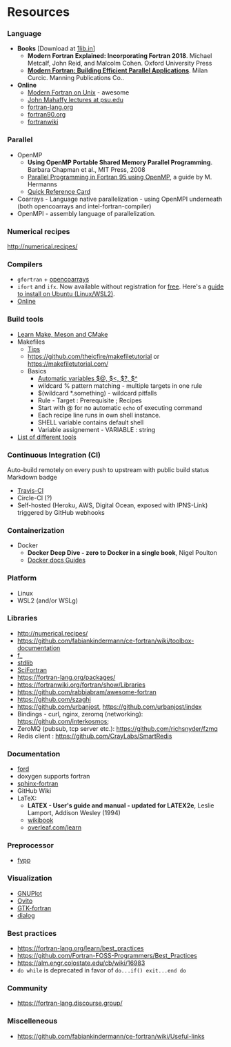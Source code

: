 # Resources

### Language

- **Books** [Download at [1lib.in](https://1lib.in/)]
  - **Modern Fortran Explained: Incorporating Fortran 2018**. Michael Metcalf, John Reid, and Malcolm Cohen. Oxford University Press
  - **[Modern Fortran: Building Efficient Parallel Applications](http://www.manning.com/books/modern-fortran)**. Milan Curcic. Manning Publications Co..
- **Online**
  - [Modern Fortran on Unix](https://cyber.dabamos.de/programming/modernfortran/) - awesome
  - [John Mahaffy lectures at psu.edu](http://www.personal.psu.edu/jhm/f90/lectures/quickref.html)
  - [fortran-lang.org](https://fortran-lang.org/)
  - [fortran90.org](https://www.fortran90.org/)
  - [fortranwiki](https://fortranwiki.org/fortran/show/HomePage)

### Parallel

- OpenMP
  - **Using OpenMP Portable Shared Memory Parallel Programming**. Barbara Chapman et al., MIT Press, 2008
  - [Parallel Programming in Fortran 95 using OpenMP](http://www.openmp.org/wp-content/uploads/F95_OpenMPv1_v2.pdf), a guide by M. Hermanns
  - [Quick Reference Card](https://www.openmp.org/wp-content/uploads/OpenMPRef-5.0-111802-web.pdf)
- Coarrays - Language native parallelization - using OpenMPI underneath (both opencoarrays and intel-fortran-compiler)
- OpenMPI - assembly language of parallelization.

### Numerical recipes

http://numerical.recipes/

### Compilers

- `gfortran` + [opencoarrays](http://www.opencoarrays.org/)
- `ifort` and `ifx`. Now available without registration for [free](https://www.intel.com/content/www/us/en/developer/articles/news/free-intel-software-developer-tools.html). Here's a [guide to install on Ubuntu (Linux/WSL2)](https://gist.github.com/SomajitDey/aeb6eb4c8083185e06800e1ece4be1bd).
- [Online](https://www.onlinegdb.com/)

### Build tools

- [Learn Make, Meson and CMake](https://fortran-lang.org/learn/building_programs/build_tools)
- Makefiles
  - [Tips](https://fortran-lang.org/learn/building_programs/build_tools#using-make-as-build-tool)
  - https://github.com/theicfire/makefiletutorial or https://makefiletutorial.com/
  - Basics
    - [Automatic variables $@, $<, $?, $^](https://www.gnu.org/software/make/manual/html_node/Automatic-Variables.html)
    - wildcard % pattern matching - multiple targets in one rule
    - $(wildcard *.something) - wildcard pitfalls
    - Rule - Target : Prerequisite ; Recipes
    - Start with @ for no automatic `echo` of executing command
    - Each recipe line runs in own shell instance.
    - SHELL variable contains default shell
    - Variable assignement - VARIABLE : string
- [List of different tools](https://fortranwiki.org/fortran/show/Build+tools)

### Continuous Integration (CI)

Auto-build remotely on every push to upstream with public build status Markdown badge

- [Travis-CI](https://docs.travis-ci.com/user/status-images/)
- Circle-CI (?)
- Self-hosted (Heroku, AWS, Digital Ocean, exposed with IPNS-Link) triggered by GitHub webhooks

### Containerization

- Docker
  - **Docker Deep Dive - zero to Docker in a single book**, Nigel Poulton
  - [Docker docs Guides](https://docs.docker.com/get-started/overview/)

### Platform

- Linux
- WSL2 (and/or WSLg)

### Libraries

- http://numerical.recipes/
- https://github.com/fabiankindermann/ce-fortran/wiki/toolbox-documentation
- [f_](https://github.com/SomajitDey/f_)
- [stdlib](https://github.com/fortran-lang/stdlib)
- [SciFortran](https://github.com/QcmPlab/SciFortran)
- https://fortran-lang.org/packages/
- https://fortranwiki.org/fortran/show/Libraries
- https://github.com/rabbiabram/awesome-fortran
- https://github.com/szaghi
- https://github.com/urbanjost, https://github.com/urbanjost/index
- Bindings - curl, nginx, zeromq (networking): https://github.com/interkosmos;
- ZeroMQ (pubsub, tcp server etc.):  https://github.com/richsnyder/fzmq
- Redis client : https://github.com/CrayLabs/SmartRedis

### Documentation

- [ford](https://github.com/Fortran-FOSS-Programmers/ford)
- doxygen supports fortran
- [sphinx-fortran](https://sphinx-fortran.readthedocs.io/en/latest/index.html)
- GitHub Wiki
- LaTeX: 
  - **LATEX - User's guide and manual - updated for LATEX2e**, Leslie Lamport, Addison Wesley (1994)
  - [wikibook](https://en.wikibooks.org/wiki/LaTeX)
  - [overleaf.com/learn](https://www.overleaf.com/learn)

### Preprocessor

- [fypp](https://github.com/aradi/fypp)

### Visualization

- [GNUPlot](http://www.gnuplot.info/)
- [Ovito](https://www.ovito.org/)
- [GTK-fortran](https://github.com/vmagnin/gtk-fortran/wiki)
- [dialog](http://manpages.ubuntu.com/manpages/bionic/man1/dialog.1.html)

### Best practices

- https://fortran-lang.org/learn/best_practices
- https://github.com/Fortran-FOSS-Programmers/Best_Practices
- https://alm.engr.colostate.edu/cb/wiki/16983
- `do while` is deprecated in favor of `do...if() exit...end do`

### Community

- https://fortran-lang.discourse.group/

### Miscelleneous

- https://github.com/fabiankindermann/ce-fortran/wiki/Useful-links

